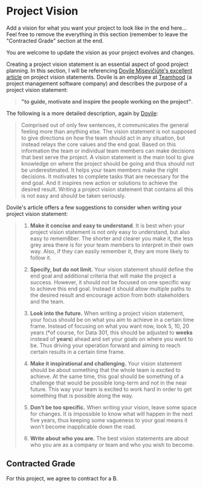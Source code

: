 # Project Vision

Add a vision for what you want your project to look like in the end here... Feel free to remove the everything in this section (remember to leave the "Contracted Grade" section at the end.

You are welcome to update the vision as your project evolves and changes.

Creating a project vision statement is an essential aspect of good project planning.
In this section, I will be referencing [Dovile Misevičiūtė's excellent article](https://teamhood.com/project-management/project-vision-statement-make-sure-it-works/) on project vision statements.
Dovile is an employee at [Teamhood](https://teamhood.com) (a project management software company) and describes the purpose of a project vision statement: 

> **"to guide, motivate and inspire the people working on the project"**.

The following is a more detailed description, again by [Dovile](https://teamhood.com/project-management/project-vision-statement-make-sure-it-works/):

> Comprised out of only few sentences, it communicates the general feeling more than anything else. The vision statement is not supposed to give directions on how the team should act in any situation, but instead relays the core values and the end goal. Based on this information the team or individual team members can make decisions that best serve the project. A vision statement is the main tool to give knowledge on where the project should be going and thus should not be underestimated. It helps your team members make the right decisions. It motivates to complete tasks that are necessary for the end goal. And it inspires new action or solutions to achieve the desired result. Writing a project vision statement that contains all this is not easy and should be taken seriously.

Dovile's article offers a few suggestions to consider when writing your project vision statement:

> 1. **Make it concise and easy to understand**. It is best when your project vision statement is not only easy to understand, but also easy to remem8ber. The shorter and clearer you make it, the less grey area there is for your team members to interpret in their own way. Also, if they can easily remember it, they are more likely to follow it.
> 
> 2. **Specify, but do not limit.** Your vision statement should define the end goal and additional criteria that will make the project a success. However, it should not be focused on one specific way to achieve this end goal. Instead it should allow multiple paths to the desired result and encourage action from both stakeholders and the team.
> 
> 3. **Look into the future.** When writing a project vision statement, your focus should be on what you aim to achieve in a certain time frame. Instead of focusing on what you want now, look 5, 10, 20 years (*of course, for Data 301, this should be adjusted to **weeks** instead of **years**) ahead and set your goals on where you want to be. Thus driving your operation forward and aiming to reach certain results in a certain time frame.
> 
> 4. **Make it inspirational and challenging.** Your vision statement should be about something that the whole team is excited to achieve. At the same time, this goal should be something of a challenge that would be possible long-term and not in the near future. This way your team is excited to work hard in order to get something that is possible along the way.
> 
> 5. **Don’t be too specific.** When writing your vision, leave some space for changes. It is impossible to know what will happen in the next five years, thus keeping some vagueness to your goal means it won’t become inapplicable down the road.
> 
> 6. **Write about who you are.** The best vision statements are about who you are as a company or team and who you wish to become.

## Contracted Grade

For this project, we agree to contract for a B.
